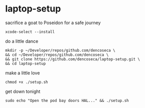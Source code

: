 # laptop-setup

sacrifice a goat to Poseidon for a safe journey

```shell
xcode-select --install
```

do a little dance

```shell
mkdir -p ~/Developer/repos/github.com/dencoseca \
&& cd ~/Developer/repos/github.com/dencoseca \
&& git clone https://github.com/dencoseca/laptop-setup.git \
&& cd laptop-setup
```

make a little love

```shell
chmod +x ./setup.sh
```

get down tonight

```shell
sudo echo "Open the pod bay doors HAL..." && ./setup.sh
```
